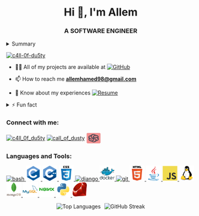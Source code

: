 <h1 align="center">Hi 👋, I'm Allem</h1>
<h3 align="center">A SOFTWARE ENGINEER</h3>

<details>
 <summary>Summary</summary>
Greetings, fellow code enthusiasts and fitness aficionados! My journey into the world of software engineering began with a simple question: "How do computers work?" That question, much like a good puzzle, led me down a path of discovery and exploration, turning me into the kind of person who loves to dive deep into the complexities of algorithms and the elegance of clean, efficient code. But don't let my love for code fool you; I'm also a fitness enthusiast, a gamer, and a self-improvement junkie. My academic journey has been as adventurous as my coding projects. From the hallowed halls of Al-Azhar University to the cutting-edge curriculum at ALX, I've been at the forefront of learning, always ready to dive into the next big challenge. These experiences have not only equipped me with the technical skills needed to excel in the tech industry but have also instilled in me a deep appreciation for continuous learning and the joy of discovery. My portfolio is a testament to my ability to tackle challenges head-on, often with a side of humor and a dash of creativity. From creating a Simple Shell to cloning the AirBnb console, each project is a reflection of my love for problem-solving and my knack for turning complex challenges into simple, elegant solutions. So, if you're looking for someone who's as passionate about solving problems as they are about learning new things, who loves a good challenge, and who's always up for a game of chess or a workout, then you've come to the right place. I'm always on the lookout for the next big challenge, whether it's a new algorithm to solve or a new game to conquer. After all, life is too short for bad code, and I'm here to prove it.
</details>

<p align="left"> <a href="https://github.com/ryo-ma/github-profile-trophy"><img src="https://github-profile-trophy.vercel.app/?username=c4ll-0f-du5ty" alt="c4ll-0f-du5ty" /></a> </p>

- 👨‍💻 All of my projects are available at [![GitHub](https://img.shields.io/badge/GitHub-View-black?style=for-the-badge&logo=github)](https://github.com/C4ll-0f-Du5ty?tab=repositories)

- 📫 How to reach me **allemhamed98@gmail.com**

- 📄 Know about my experiences [![Resume](https://img.shields.io/badge/Resume-View-green?style=for-the-badge&logo=google-drive)](https://drive.google.com/file/d/1ZZ0ZWxSoNE-Uw8B0s4plUbdyokYirwfh/view?usp=sharing)

<details>
 <summary>⚡ Fun fact</summary>
 I've spent over a decade immersed in the digital world, racking up over 100 hours of gameplay in my favorite game, which is currently ranked in the top 100 games of all time. I've also completed a half-marathon and am training for a full marathon. In my quest for self-improvement, I've read over 50 books on the subject and have applied insights from psychology to enhance my decision-making. I'm a workout player and bodybuilder who's not afraid to flex my muscles (and my knowledge of psychology) in the gym. And let's not forget my competitive gaming skills, particularly in League of Legends, where I've won a significant number of competitions. It's a bit like being a superhero, but instead of saving the world, I'm saving my workout schedule and dominating the game!
</details>

<h3 align="left">Connect with me:</h3>
<p align="left">
<a href="https://codeforces.com/profile/c4ll_0f_du5ty" target="blank"><img align="center" src="https://raw.githubusercontent.com/rahuldkjain/github-profile-readme-generator/master/src/images/icons/Social/codeforces.svg" alt="c4ll_0f_du5ty" height="30" width="40" /></a>
<a href="https://www.leetcode.com/call_of_dusty" target="blank"><img align="center" src="https://raw.githubusercontent.com/rahuldkjain/github-profile-readme-generator/master/src/images/icons/Social/leet-code.svg" alt="call_of_dusty" height="30" width="40" /></a>
<a href="https://www.codewars.com/users/C4ll-0f-Du5ty" target="blank"><img align="center" src="https://github.com/C4ll-0f-Du5ty/C4ll-0f-Du5ty/blob/main/codewars.png" alt="Codewars" height="30" width="40" /></a>
</p>

<h3 align="left">Languages and Tools:</h3>
<p align="left"> <a href="https://www.gnu.org/software/bash/" target="_blank" rel="noreferrer"> <img src="https://www.vectorlogo.zone/logos/gnu_bash/gnu_bash-icon.svg" alt="bash" width="40" height="40"/> </a> <a href="https://www.cprogramming.com/" target="_blank" rel="noreferrer"> <img src="https://raw.githubusercontent.com/devicons/devicon/master/icons/c/c-original.svg" alt="c" width="40" height="40"/> </a> <a href="https://www.w3schools.com/cpp/" target="_blank" rel="noreferrer"> <img src="https://raw.githubusercontent.com/devicons/devicon/master/icons/cplusplus/cplusplus-original.svg" alt="cplusplus" width="40" height="40"/> </a> <a href="https://www.w3schools.com/css/" target="_blank" rel="noreferrer"> <img src="https://raw.githubusercontent.com/devicons/devicon/master/icons/css3/css3-original-wordmark.svg" alt="css3" width="40" height="40"/> </a> <a href="https://www.djangoproject.com/" target="_blank" rel="noreferrer"> <img src="https://cdn.worldvectorlogo.com/logos/django.svg" alt="django" width="40" height="40"/> </a> <a href="https://www.docker.com/" target="_blank" rel="noreferrer"> <img src="https://raw.githubusercontent.com/devicons/devicon/master/icons/docker/docker-original-wordmark.svg" alt="docker" width="40" height="40"/> </a> <a href="https://git-scm.com/" target="_blank" rel="noreferrer"> <img src="https://www.vectorlogo.zone/logos/git-scm/git-scm-icon.svg" alt="git" width="40" height="40"/> </a> <a href="https://www.w3.org/html/" target="_blank" rel="noreferrer"> <img src="https://raw.githubusercontent.com/devicons/devicon/master/icons/html5/html5-original-wordmark.svg" alt="html5" width="40" height="40"/> </a> <a href="https://www.java.com" target="_blank" rel="noreferrer"> <img src="https://raw.githubusercontent.com/devicons/devicon/master/icons/java/java-original.svg" alt="java" width="40" height="40"/> </a> <a href="https://developer.mozilla.org/en-US/docs/Web/JavaScript" target="_blank" rel="noreferrer"> <img src="https://raw.githubusercontent.com/devicons/devicon/master/icons/javascript/javascript-original.svg" alt="javascript" width="40" height="40"/> </a> <a href="https://www.linux.org/" target="_blank" rel="noreferrer"> <img src="https://raw.githubusercontent.com/devicons/devicon/master/icons/linux/linux-original.svg" alt="linux" width="40" height="40"/> </a> <a href="https://www.mongodb.com/" target="_blank" rel="noreferrer"> <img src="https://raw.githubusercontent.com/devicons/devicon/master/icons/mongodb/mongodb-original-wordmark.svg" alt="mongodb" width="40" height="40"/> </a> <a href="https://www.mysql.com/" target="_blank" rel="noreferrer"> <img src="https://raw.githubusercontent.com/devicons/devicon/master/icons/mysql/mysql-original-wordmark.svg" alt="mysql" width="40" height="40"/> </a> <a href="https://www.nginx.com" target="_blank" rel="noreferrer"> <img src="https://raw.githubusercontent.com/devicons/devicon/master/icons/nginx/nginx-original.svg" alt="nginx" width="40" height="40"/> </a> <a href="https://www.python.org" target="_blank" rel="noreferrer"> <img src="https://raw.githubusercontent.com/devicons/devicon/master/icons/python/python-original.svg" alt="python" width="40" height="40"/> </a> <a href="https://www.ruby-lang.org/en/" target="_blank" rel="noreferrer"> <img src="https://raw.githubusercontent.com/devicons/devicon/master/icons/ruby/ruby-original.svg" alt="ruby" width="40" height="40"/> </a> </p>

<div style="display: flex; justify-content: center; align-items: center;">
 <img src="https://github-readme-stats.vercel.app/api/top-langs?username=c4ll-0f-du5ty&show_icons=true&locale=en&layout=compact" alt="Top Languages" style="margin-right: 10px;" />
 <img src="https://github-readme-streak-stats.herokuapp.com/?user=c4ll-0f-du5ty&" alt="GitHub Streak" />
</div>

##
<!---
C4ll-0f-Du5ty/C4ll-0f-Du5ty is a ✨ special ✨ repository because its `README.md` (this file) appears on your GitHub profile.
You can click the Preview link to take a look at your changes.
--->
